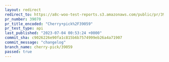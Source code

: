 ```yaml
---
layout: redirect
redirect_to: https://a8c-woo-test-reports.s3.amazonaws.com/public/pr/39070/api/index.html
pr_number: 39070
pr_title_encoded: "Cherry+pick%2F39059"
pr_test_type: api
last_published: "2023-07-04 00:53:24 +0000"
commit_sha: c9026226e90fa1c815b6b7574999eb26a4a71907
commit_message: "changelog"
branch_name: cherry-pick/39059
passed: true
---
```

